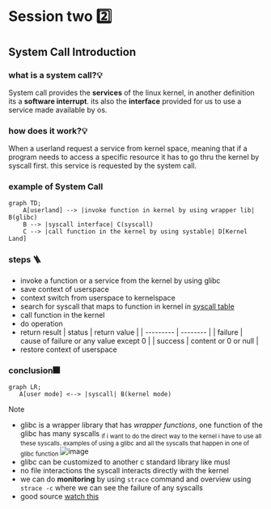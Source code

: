 # Session two 2️⃣
## System Call Introduction 

  ### what is a system call?💡

  System call provides the **services** of the linux kernel, in another definition its a **software interrupt**. its also the **interface** provided for us to use a service made available by os.

  ### how does it work?💡

  When a userland request a service from kernel space, meaning that if a program needs to access a specific resource it has to go thru the kernel by syscall first. this service is requested by the system call.

### example of System Call
```mermaid
graph TD;
    A[userland] --> |invoke function in kernel by using wrapper lib| B(glibc)
    B --> |syscall interface| C(syscall)
    C --> |call function in the kernel by using systable| D[Kernel Land]

```
 ### steps 🪜
- invoke a function or a service from the kernel by using glibc 
- save context of userspace 
- context switch from userspace to kernelspace
- search for syscall that maps to function in kernel in [syscall table](https://filippo.io/linux-syscall-table/)
- call function in the kernel
- do operation
- return result
  | status | return value |
  | --------- | -------- |
  | failure | cause of failure or any value except 0 |
  | success | content or 0 or null |
- restore context of userspace


### conclusion🎆
 ```mermaid
graph LR;
    A[user mode] <--> |syscall| B(kernel mode)
```






>[!note]
>* glibc is a wrapper library that has *wrapper functions*, one function of the glibc has many syscalls <sub> if i want to do the direct way to the kernel i have to use all these syscalls. examples of using a glibc and all the syscalls that happen in one of glibc function </sub>
>![image](https://github.com/Reemaa828/Linux_11_5/assets/112731236/f9592e0c-c233-400c-882a-6ee400ecdef2)
>* glibc can be customized to another c standard library like musl
>* no file interactions the syscall interacts directly with the kernel
>* we can do **monitoring** by using `strace` command and overview using `strace -c` where we can see the failure of any syscalls
>* good source [watch this](https://www.youtube.com/watch?v=lhToWeuWWfw)




    
    
    
  
